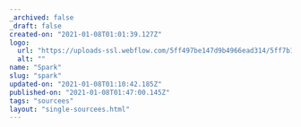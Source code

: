 ```yaml
---
_archived: false
_draft: false
created-on: "2021-01-08T01:01:39.127Z"
logo:
  url: "https://uploads-ssl.webflow.com/5ff497be147d9b4966ead314/5ff7b11010acdebdbe0e193a_endpoints_0035_Spark.jpg"
  alt: ""
name: "Spark"
slug: "spark"
updated-on: "2021-01-08T01:10:42.185Z"
published-on: "2021-01-08T01:47:00.145Z"
tags: "sourcees"
layout: "single-sourcees.html"
---
```



